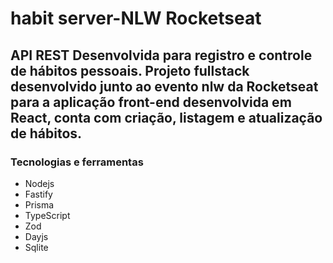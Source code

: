 # habit server-NLW Rocketseat

## API REST Desenvolvida para registro e controle de hábitos pessoais. Projeto fullstack desenvolvido junto ao evento nlw da Rocketseat para a aplicação front-end desenvolvida em React, conta com criação, listagem e atualização de hábitos.

### Tecnologias e ferramentas

- Nodejs
- Fastify
- Prisma
- TypeScript
- Zod
- Dayjs
- Sqlite
